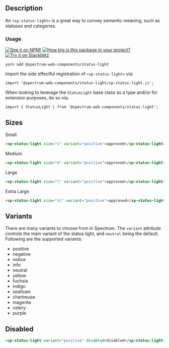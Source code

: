 ## Description

An `<sp-status-light>` is a great way to convey semantic meaning, such as statuses and categories.

### Usage

[![See it on NPM!](https://img.shields.io/npm/v/@spectrum-web-components/status-light?style=for-the-badge)](https://www.npmjs.com/package/@spectrum-web-components/status-light)
[![How big is this package in your project?](https://img.shields.io/bundlephobia/minzip/@spectrum-web-components/status-light?style=for-the-badge)](https://bundlephobia.com/result?p=@spectrum-web-components/status-light)
[![Try it on Stackblitz](https://img.shields.io/badge/Try%20it%20on-Stackblitz-blue?style=for-the-badge)](https://stackblitz.com/edit/vitejs-vite-y2kz1rkx)

```
yarn add @spectrum-web-components/status-light
```

Import the side effectful registration of `<sp-status-light>` via:

```
import '@spectrum-web-components/status-light/sp-status-light.js';
```

When looking to leverage the `StatusLight` base class as a type and/or for extension purposes, do so via:

```
import { StatusLight } from '@spectrum-web-components/status-light';
```

## Sizes

<sp-tabs selected="m" auto label="Size Attribute Options">
<sp-tab value="s">Small</sp-tab>
<sp-tab-panel value="s">

```html
<sp-status-light size="s" variant="positive">approved</sp-status-light>
```

</sp-tab-panel>
<sp-tab value="m">Medium</sp-tab>
<sp-tab-panel value="m">

```html
<sp-status-light size="m" variant="positive">approved</sp-status-light>
```

</sp-tab-panel>
<sp-tab value="l">Large</sp-tab>
<sp-tab-panel value="l">

```html
<sp-status-light size="l" variant="positive">approved</sp-status-light>
```

</sp-tab-panel>
<sp-tab value="xl">Extra Large</sp-tab>
<sp-tab-panel value="xl">

```html
<sp-status-light size="xl" variant="positive">approved</sp-status-light>
```

</sp-tab-panel>
</sp-tabs>

## Variants

There are many variants to choose from in Spectrum. The `variant`
attribute controls the main variant of the status light, and `neutral` being the default. Following are the supported variants:

- positive
- negative
- notice
- info
- neutral
- yellow
- fuchsia
- indigo
- seafoam
- chartreuse
- magenta
- celery
- purple

## Disabled

```html
<sp-status-light variant="positive" disabled>disabled</sp-status-light>
```
